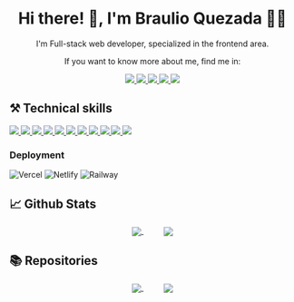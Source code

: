<h1 align="center">Hi there! 👋, I'm Braulio Quezada 👨‍💻</h1>
<p align="center">
  I'm Full-stack web developer, specialized in the frontend area.
</p>
<p align="center">If you want to know more about me, find me in:</p>
<p align="center">
  <a href="www.linkedin.com/in/takeoutcode" target="_blank">
    <img src="https://img.shields.io/badge/linkedin-%230077B5.svg?&style=for-the-badge&logo=linkedin&logoColor=white"/>
  </a>
  <a href="https://platzi.com/p/TakeoutCode/" target="_blank" >
    <img src="https://img.shields.io/static/v1?style=for-the-badge&message=Platzi&color=222222&logo=Platzi&logoColor=98CA3F&label="/>
  </a>
  <a href="https://twitter.com/takeoutcode" target="_blank">
    <img src="https://img.shields.io/static/v1?style=for-the-badge&message=Twitter&color=1DA1F2&logo=Twitter&logoColor=FFFFFF&label=">
  </a>
  <a href="https://youtube.com/@takeoutcode" target="_blank">
    <img src="https://img.shields.io/static/v1?style=for-the-badge&message=YouTube&color=FF0000&logo=YouTube&logoColor=FFFFFF&label=" />
  </a>
  <a href="https://www.facebook.com/takeoutcode" target="_blank">
    <img src="https://img.shields.io/static/v1?style=for-the-badge&message=Facebook&color=1b74e4&logo=Facebook&logoColor=FFFFFF&label=" />
  </a>
  
</p>
<h2>⚒ Technical skills</h2>
<p>
  
   <a href="https://raulpacheco.dev/" target="_bank" name="saas">
    <img src="https://img.shields.io/static/v1?style=for-the-badge&message=Typescript&color=222222&logo=Typescript&logoColor=1572B6&label=">
   </a>
  <a href="https://raulpacheco.dev/tags/react" target="_bank">
    <img src="https://img.shields.io/static/v1?style=for-the-badge&message=React&color=222222&logo=React&logoColor=61DAFB&label=">
  </a>
  <a href="https://raulpacheco.dev/tags/next" target="_bank" name="next">
    <img src="https://img.shields.io/static/v1?style=for-the-badge&message=Next.js&color=000000&logo=Next.js&logoColor=FFFFFF&label=">
  </a>
  <a href="https://raulpacheco.dev/tags/node" target="_bank" name="node">
    <img src="https://img.shields.io/static/v1?style=for-the-badge&message=Node.js&color=339933&logo=Node.js&logoColor=FFFFFF&label=">
  </a>
  <a href="https://raulpacheco.dev/tags/html" target="_bank" name="html">
    <img src="https://img.shields.io/static/v1?style=for-the-badge&message=HTML5&color=E34F26&logo=HTML5&logoColor=FFFFFF&label=">
  </a>
  <a href="https://raulpacheco.dev/tags/css" target="_bank" name="css">
    <img src="https://img.shields.io/static/v1?style=for-the-badge&message=CSS3&color=1572B6&logo=CSS3&logoColor=FFFFFF&label=">
  </a>
  <a href="https://raulpacheco.dev/tags/javascript" target="_bank" name="javascript">
    <img src="https://img.shields.io/static/v1?style=for-the-badge&message=JavaScript&color=222222&logo=JavaScript&logoColor=F7DF1E&label=">
  </a>
  <a href="https://raulpacheco.dev/" target="_bank" name="PostgreSQL">
    <img src="https://img.shields.io/static/v1?style=for-the-badge&message=PostgreSQL&color=4169E1&logo=PostgreSQL&logoColor=FFFFFF&label=">
  </a>
  <a href="https://raulpacheco.dev/" target="_bank" name="MongoDB">
    <img src="https://img.shields.io/static/v1?style=for-the-badge&message=MongoDB&color=47A248&logo=MongoDB&logoColor=FFFFFF&label=">
  </a>
  <a href="https://raulpacheco.dev/" target="_bank" name="Firebase">
    <img src="https://img.shields.io/static/v1?style=for-the-badge&message=Firebase&color=222222&logo=Firebase&logoColor=FFCA28&label=">
  </a>
  <a href="https://raulpacheco.dev/" target="_bank" name="saas">
    <img src="https://img.shields.io/static/v1?style=for-the-badge&message=Sass&color=CC6699&logo=Sass&logoColor=FFFFFF&label=">
  </a>
   
</p>

<h3>Deployment</h2>

![Vercel](https://img.shields.io/static/v1?style=for-the-badge&message=Vercel&color=000000&logo=Vercel&logoColor=FFFFFF&label=)
![Netlify](https://img.shields.io/static/v1?style=for-the-badge&message=Netlify&color=222222&logo=Netlify&logoColor=00C7B7&label=)
![Railway](https://img.shields.io/static/v1?style=for-the-badge&message=Railway&color=0B0D0E&logo=Railway&logoColor=FFFFFF&label=)

## 📈 Github Stats

<p align="center">
  <a href="https://github.com/TakeoutCode/github-readme-stats" target="_bank">
    <img align="center" src="https://github-readme-stats.vercel.app/api?username=TakeoutCode&show_icons=true&theme=tokyonight" />
  </a>
  &nbsp;&nbsp;&nbsp;&nbsp;&nbsp;&nbsp;&nbsp;&nbsp;
  <a>
    <img align="center" src="https://github-readme-stats.vercel.app/api/top-langs/?username=TakeoutCode&theme=tokyonight" />
  </a>
</p>


## 📚 Repositories 
<p align="center">
  <a href="https://github.com/TakeoutCode/tiktok-clone" target="_bank">
    <img align="center" src="https://github-readme-stats.vercel.app/api/pin/?username=TakeoutCode&repo=tiktok-clone&theme=tokyonight" />
  </a>
  &nbsp;&nbsp;&nbsp;&nbsp;&nbsp;&nbsp;&nbsp;&nbsp;
  <a href="https://github.com/TakeoutCode/cursoIntroReact" target="_bank">
    <img align="center" src="https://github-readme-stats.vercel.app/api/pin/?username=TakeoutCode&repo=cursoIntroReact&theme=tokyonight" />
  </a>
</p>


